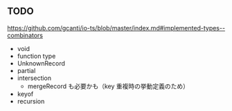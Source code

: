 ## TODO

https://github.com/gcanti/io-ts/blob/master/index.md#implemented-types--combinators

-   void
-   function type
-   UnknownRecord
-   partial
-   intersection
    -   mergeRecord も必要かも（key 重複時の挙動定義のため）
-   keyof
-   recursion
